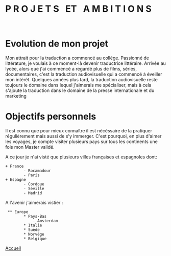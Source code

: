 # **P R O J E T S &nbsp; ET &nbsp; A M B I T I O N S**

&nbsp;
# Evolution de mon projet
Mon attrait pour la traduction a commencé au collège. Passionné de littérature, je voulais à ce moment-là devenir traductrice littéraire. Arrivée au lycée, alors que j'ai commencé a regardé plus de films, séries, documentaires, c'est la traduction audiovisuelle qui a commencé à éveiller mon intérêt. Quelques années plus tard, la traduction audiovisuelle reste toujours le domaine dans lequel j'aimerais me spécialiser, mais à cela s'ajoute la traduction dans le domaine de la presse internationale et du marketing

# Objectifs personnels
Il est connu que pour mieux connaître il est nécéssaire de la pratiquer régulièrement mais aussi de s'y immerger. C'est pourquoi, en plus d'aimer les voyages, je compte visiter plusieurs pays sur tous les continents une fois mon Master validé.

A ce jour je n'ai visté que plusieurs villes françaises et espagnoles dont: 

    + France 
            - Rocamadour
            - Paris
    + Espagne
            - Cordoue
            - Séville
            - Madrid

A l'avenir j'aimerais vistier :

     ** Europe
            * Pays-Bas
                - Amsterdam
            * Italie
            * Suède
            * Norvège
            * Belgique
 
[Accueil](./index.md)
